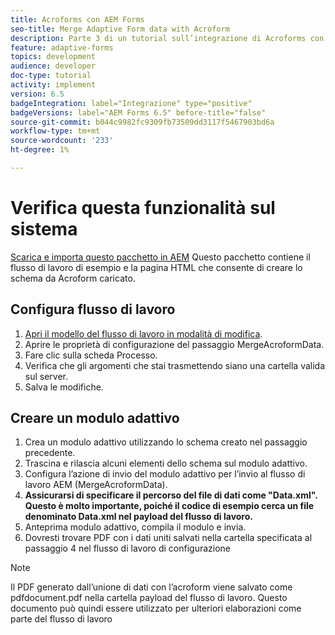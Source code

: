 ```yaml
---
title: Acroforms con AEM Forms
seo-title: Merge Adaptive Form data with Acroform
description: Parte 3 di un tutorial sull’integrazione di Acroforms con AEM Forms. Verifica il flusso di lavoro e il modulo adattivo sul sistema.
feature: adaptive-forms
topics: development
audience: developer
doc-type: tutorial
activity: implement
version: 6.5
badgeIntegration: label="Integrazione" type="positive"
badgeVersions: label="AEM Forms 6.5" before-title="false"
source-git-commit: b044c9982fc9309fb73509dd3117f5467903bd6a
workflow-type: tm+mt
source-wordcount: '233'
ht-degree: 1%

---
```



# Verifica questa funzionalità sul sistema

[Scarica e importa questo pacchetto in AEM](assets/acro-form-aem-form.zip)
Questo pacchetto contiene il flusso di lavoro di esempio e la pagina HTML che consente di creare lo schema da Acroform caricato.

## Configura flusso di lavoro

1. [Apri il modello del flusso di lavoro in modalità di modifica](http://localhost:4502/editor.html/conf/global/settings/workflow/models/MergeAcroformData.html).
2. Aprire le proprietà di configurazione del passaggio MergeAcroformData.
3. Fare clic sulla scheda Processo.
4. Verifica che gli argomenti che stai trasmettendo siano una cartella valida sul server.
5. Salva le modifiche.

## Creare un modulo adattivo

1. Crea un modulo adattivo utilizzando lo schema creato nel passaggio precedente.
2. Trascina e rilascia alcuni elementi dello schema sul modulo adattivo.
3. Configura l’azione di invio del modulo adattivo per l’invio al flusso di lavoro AEM (MergeAcroformData).
4. **Assicurarsi di specificare il percorso del file di dati come &quot;Data.xml&quot;. Questo è molto importante, poiché il codice di esempio cerca un file denominato Data.xml nel payload del flusso di lavoro.**
5. Anteprima modulo adattivo, compila il modulo e invia.
6. Dovresti trovare PDF con i dati uniti salvati nella cartella specificata al passaggio 4 nel flusso di lavoro di configurazione

>[!NOTE]
>
>Il PDF generato dall’unione di dati con l’acroform viene salvato come pdfdocument.pdf nella cartella payload del flusso di lavoro. Questo documento può quindi essere utilizzato per ulteriori elaborazioni come parte del flusso di lavoro
